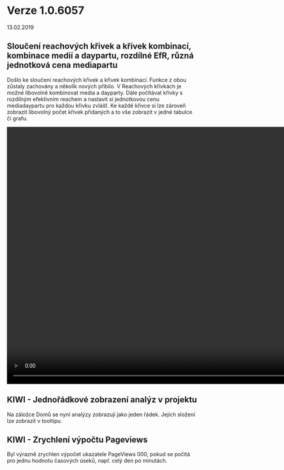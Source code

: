 ﻿# Verze 1.0.6057
13.02.2019

## Sloučení reachových křivek a křivek kombinací, kombinace medií a daypartu, rozdílné EfR, různá jednotková cena mediapartu

Došlo ke sloučení reachových křivek a křivek kombinací. Funkce z obou zůstaly zachovány a několik nových přibilo.
V Reachových křivkách je možné libovolně kombinovat media a dayparty. 
Dále počítávat křivky s rozdílným efektivním reachem a nastavit si jednotkovou cenu mediadaypartu pro každou křivku zvlášť. 
Ke každé křivce si lze zároveň zobrazit libovolný počet křivek přidaných a to vše zobrazit v jedné tabulce či grafu. 

<video width="1024" height="680" src="https://kiwifenix.lerach.cz/data/fenix_12_2_v02.mp4" type="video/mp4" controls></video>

## KIWI - Jednořádkové zobrazení analýz v projektu
Na záložce Domů se nyní analýzy zobrazují jako jeden řádek. Jejich složení lze zobrazit v tooltipu.

## KIWI - Zrychlení výpočtu Pageviews
Byl výrazně zrychlen výpočet ukazatele PageViews 000, pokud se počítá pro jednu hodnotu časových úseků, např. celý den po minutách.